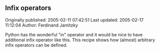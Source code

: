 ## Infix operators

Originally published: 2005-02-11 07:42:51
Last updated: 2005-02-17 11:12:04
Author: Ferdinand Jamitzky

Python has the wonderful "in" operator and it would be nice to have additional infix operator like this. This recipe shows how (almost) arbitrary infix operators can be defined.